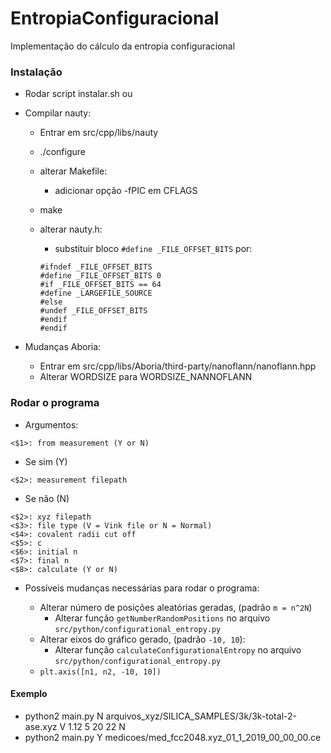 # EntropiaConfiguracional
Implementação do cálculo da entropia configuracional

### Instalação

- Rodar script instalar.sh ou

- Compilar nauty:
	- Entrar em src/cpp/libs/nauty
	- ./configure
	- alterar Makefile:
		- adicionar opção -fPIC em CFLAGS
	- make
	- alterar nauty.h:
		- substituir bloco `#define _FILE_OFFSET_BITS` por:
		
		```
		#ifndef _FILE_OFFSET_BITS
		#define _FILE_OFFSET_BITS 0
		#if _FILE_OFFSET_BITS == 64
		#define _LARGEFILE_SOURCE
		#else
		#undef _FILE_OFFSET_BITS
		#endif
		#endif
		```

- Mudanças Aboria:
	- Entrar em src/cpp/libs/Aboria/third-party/nanoflann/nanoflann.hpp
	- Alterar WORDSIZE para WORDSIZE_NANNOFLANN

### Rodar o programa

- Argumentos:

```
<$1>: from measurement (Y or N)
```

- Se sim (Y)

```
<$2>: measurement filepath
```

- Se não (N)

```
<$2>: xyz filepath
<$3>: file type (V = Vink file or N = Normal)
<$4>: covalent radii cut off
<$5>: c
<$6>: initial n
<$7>: final n
<$8>: calculate (Y or N)
```

- Possíveis mudanças necessárias para rodar o programa:

    - Alterar número de posições aleatórias geradas, (padrão `m = n^2N`)
        - Alterar função `getNumberRandomPositions` no arquivo `src/python/configurational_entropy.py`
    - Alterar eixos do gráfico gerado, (padrão `-10, 10`):
        - Alterar função `calculateConfigurationalEntropy` no arquivo `src/python/configurational_entropy.py`
	- `plt.axis([n1, n2, -10, 10])`

#### Exemplo

- python2 main.py N arquivos_xyz/SILICA_SAMPLES/3k/3k-total-2-ase.xyz V 1.12 5 20 22 N
- python2 main.py Y medicoes/med_fcc2048.xyz_01_1_2019_00_00_00.ce
